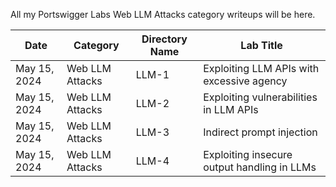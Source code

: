 All my Portswigger Labs Web LLM Attacks category writeups will be here.

Date          | Category                       | Directory Name     | Lab Title
--------------|--------------------------------|--------------------|----------------------
May 15, 2024  | Web LLM Attacks                | LLM-1              | Exploiting LLM APIs with excessive agency
May 15, 2024  | Web LLM Attacks                | LLM-2              | Exploiting vulnerabilities in LLM APIs
May 15, 2024  | Web LLM Attacks                | LLM-3              | Indirect prompt injection
May 15, 2024  | Web LLM Attacks                | LLM-4              | Exploiting insecure output handling in LLMs